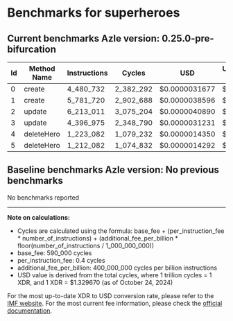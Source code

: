 # Benchmarks for superheroes

## Current benchmarks Azle version: 0.25.0-pre-bifurcation

| Id  | Method Name | Instructions | Cycles    | USD           | USD/Million Calls |
| --- | ----------- | ------------ | --------- | ------------- | ----------------- |
| 0   | create      | 4_480_732    | 2_382_292 | $0.0000031677 | $3.16             |
| 1   | create      | 5_781_720    | 2_902_688 | $0.0000038596 | $3.85             |
| 2   | update      | 6_213_011    | 3_075_204 | $0.0000040890 | $4.08             |
| 3   | update      | 4_396_975    | 2_348_790 | $0.0000031231 | $3.12             |
| 4   | deleteHero  | 1_223_082    | 1_079_232 | $0.0000014350 | $1.43             |
| 5   | deleteHero  | 1_212_082    | 1_074_832 | $0.0000014292 | $1.42             |

## Baseline benchmarks Azle version: No previous benchmarks

No benchmarks reported

---

**Note on calculations:**

-   Cycles are calculated using the formula: base_fee + (per_instruction_fee \* number_of_instructions) + (additional_fee_per_billion \* floor(number_of_instructions / 1_000_000_000))
-   base_fee: 590_000 cycles
-   per_instruction_fee: 0.4 cycles
-   additional_fee_per_billion: 400_000_000 cycles per billion instructions
-   USD value is derived from the total cycles, where 1 trillion cycles = 1 XDR, and 1 XDR = $1.329670 (as of October 24, 2024)

For the most up-to-date XDR to USD conversion rate, please refer to the [IMF website](https://www.imf.org/external/np/fin/data/rms_sdrv.aspx).
For the most current fee information, please check the [official documentation](https://internetcomputer.org/docs/current/developer-docs/gas-cost#execution).
